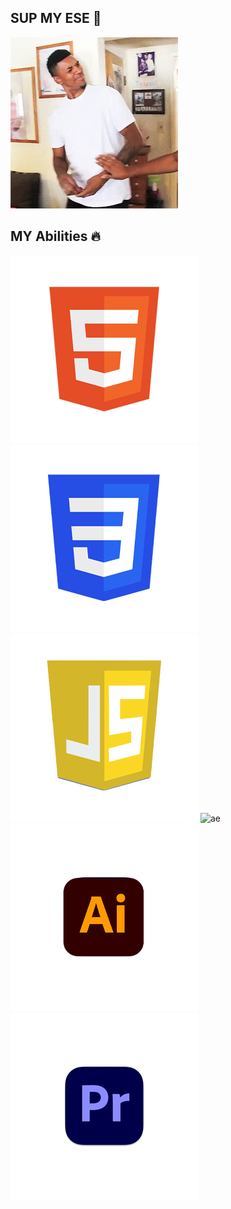 ## SUP MY ESE 👊

![This is my expression when I see an error in the coding](what.webp)

## MY Abilities 🔥
![html](html.png)
![css](css.png)
![js](js.png)
![ae](ae.png)
![ai](ai.png)
![pr](pr.png)



<!--
**RamaRefin/RamaRefin** is a ✨ _special_ ✨ repository because its `README.md` (this file) appears on your GitHub profile.

Here are some ideas to get you started:

- 🔭 I’m currently working on ...
- 🌱 I’m currently learning ...
- 👯 I’m looking to collaborate on ...
- 🤔 I’m looking for help with ...
- 💬 Ask me about ...
- 📫 How to reach me: ...
- 😄 Pronouns: ...
- ⚡ Fun fact: ...
-->
